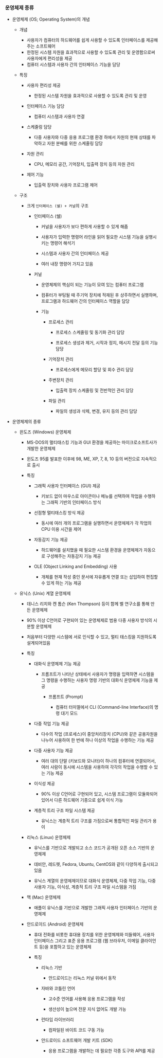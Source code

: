 ### 운영체제 종류

- 운영체제 (OS; Operating System)의 개념
  
  - 개념
    
    - 사용자가 컴퓨터의 하드웨어를 쉽게 사용할 수 있도록 인터페이스를 제공해 주는 소프트웨어
    - 한정된 시스템 자원을 효과적으로 사용할 수 있도록 관리 및 운영함으로써 사용자에게 편리성을 제공
    - 컴퓨터 시스템과 사용자 간의 인터페이스 기능을 담당
  
  - 특징
    
    - 사용자 편리성 제공
      
      - 한정된 시스템 자원을 효과적으로 사용할 수 있도록 관리 및 운영
    
    - 인터페이스 기능 담당
      
      - 컴퓨터 시스템과 사용자 연결
    
    - 스케줄링 담당
      
      - 다중 사용자와 다중 응용 프로그램 환경 하에서 자원의 현재 상태를 파악하고 자원 분배를 위한 스케줄링 담당
    
    - 자원 관리
      
      - CPU, 메모리 공간, 기억장치, 입출력 장치 등의 자원 관리
    
    - 제어 기능
      
      - 입출력 장치와 사용자 프로그램 제어
  
  - 구조
    
    - 크게 `인터페이스 (쉘) + 커널`의 구조
      
      - 인터페이스 (쉘)
        
        - 커널을 사용자가 보다 편하게 사용할 수 있게 해줌
        
        - 사용자가 입력한 명령어 라인을 읽어 필요한 시스템 기능을 실행시키는 명령어 해석기
        
        - 시스템과 사용자 간의 인터페이스 제공
        
        - 여러 내장 명령어 가지고 있음
      
      - 커널
        
        - 운영체제의 핵심이 되는 기능이 모여 있는 컴퓨터 프로그램
        
        - 컴퓨터가 부팅될 때 주기억 장치에 적재된 후 상주하면서 실행하며, 프로그램과 하드웨어 간의 인터페이스 역할을 담당
        
        - 기능
          
          - 프로세스 관리
            
            - 프로세스 스케줄링 및 동기화 관리 담당
            
            - 프로세스 생성과 제거, 시작과 정지, 메시지 전달 등의 기능 담당
          
          - 기억장치 관리
            
            - 프로세스에게 메모리 할당 및 회수 관리 담당
          
          - 주변장치 관리
            
            - 입출력 장치 스케줄링 및 전반적인 관리 담당
          
          - 파일 관리
            
            - 파일의 생성과 삭제, 변경, 유지 등의 관리 담당

- 운영체제의 종류
  
  - 윈도즈 (Windows) 운영체제
    
    - MS-DOS의 멀티태스킹 기능과 GUI 환경을 제공하는 마이크로소프트사가 개발한 운영체제
    
    - 윈도즈 95를 발표한 이후에 98, ME, XP, 7, 8, 10 등의 버전으로 지속적으로 출시
    
    - 특징
      
      - 그래픽 사용자 인터페이스 (GUI) 제공
        
        - 키보드 없이 마우스로 아이콘이나 메뉴를 선택하여 작업을 수행하는 그래픽 기반의 인터페이스 방식
      
      - 선점형 멀티태스킹 방식 제공
        
        - 동시에 여러 개의 프로그램을 실행하면서 운영체제가 각 작업의 CPU 이용 시간을 제어
      
      - 자동감지 기능 제공
        
        - 하드웨어를 설치했을 때 필요한 시스템 환경을 운영체제가 자동으로 구성해주는 자동감지 기능 제공
      
      - OLE (Object Linking and Embedding) 사용
        
        - 개체를 현재 작성 중인 문서에 자유롭게 연결 또는 삽입하여 편집할 수 있게 하는 기능 제공
  
  - 유닉스 (Unix) 계열 운영체제
    
    - 데니스 리치와 켄 톰슨 (Ken Thompson) 등이 함께 벨 연구소를 통해 만든 운영체제
    
    - 90% 이상 C언어로 구현되어 있는 운영체제로 범용 다중 사용자 방식의 시분할 운영체제
    
    - 처음부터 다양한 시스템에 서로 인식할 수 있고, 멀티 태스킹을 지원하도록 설계되어있음
    
    - 특징
      
      - 대화식 운영체제 기능 제공
        
        - 프롬프트가 나타난 상태에서 사용자가 명령을 입력하면 시스템을 그 명령을 수행하는 사용자 명령 기반의 대화식 운영체제 기능을 제공
          
          - 프롬프트 (Prompt)
            
            - 컴퓨터 터미멀에서 CLI (Command-line Interface)의 명령 대기 모드
      
      - 다중 작업 기능 제공
        
        - 다수의 작업 (프로세스)이 중앙처리장치 (CPU)와 같은 공용자원을 나누어 사용하여 한 번에 하나 이상의 작업을 수행하는 기능 제공
      
      - 다중 사용자 기능 제공
        
        - 여러 대의 단말 (키보드와 모니터)이 하나의 컴퓨터에 연결되어서, 여러 사람이 동시에 시스템을 사용하여 각각의 작업을 수행할 수 있는 기능 제공
      
      - 이식성 제공
        
        - 90% 이상 C언어로 구현되어 있고, 시스템 프로그램이 모듈화되어 있어서 다른 하드웨어 기종으로 쉽게 이식 가능
      
      - 계층적 트리 구조 파일 시스템 제공
        
        - 유닉스는 계층적 트리 구조를 가짐으로써 통합적인 파일 관리가 용이
    
    - 리눅스 (Linux) 운영체제
      
      - 유닉스를 기반으로 개발되고 소스 코드가 공개된 오픈 소스 기반의 운영체제
      
      - 데비안, 레드헷, Fedora, Ubuntu, CentOS와 같이 다양하게 출시되고 있음
      
      - 유닉스 계열의 운영체제이므로 대화식 운영체제, 다중 작업 기능, 다중 사용자 기능, 이식성, 계층적 트리 구조 파일 시스템을 가짐
    
    - 맥 (Mac) 운영체제
      
      - 애플이 유닉스를 기반으로 개발한 그래픽 사용자 인터페이스 기반의 운영체제
    
    - 안드로이드 (Android) 운영체제
      
      - 휴대 전화를 비롯한 휴대용 장치를 위한 운영체제와 미들웨어, 사용자 인터페이스 그리고 표준 응용 프로그램 (웹 브라우저, 이메일 클라이언트 등)을 포함하고 있는 운영체제
      
      - 특징
        
        - 리눅스 기반
          
          - 안드로이드는 리눅스 커널 위에서 동작
        
        - 자바와 코틀린 언어
          
          - 고수준 언어를 사용해 응용 프로그램을 작성
          
          - 생산성이 높으며 전문 지식 없어도 개발 가능
        
        - 런타임 라이브러리
          
          - 컴파일된 바이트 코드 구동 가능
        
        - 안드로이드 소프트웨어 개발 키트 (SDK)
          
          - 응용 프로그램을 개발하는 데 필요한 각종 도구와 API를 제공